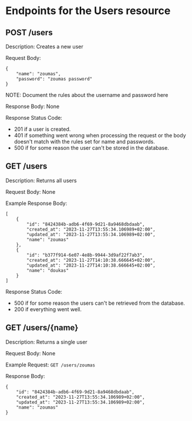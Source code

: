# Endpoints for the Users resource

## POST /users

Description: Creates a new user

Request Body:
```
{
    "name": "zoumas",
    "password": "zoumas password"
}
```

NOTE: Document the rules about the username and password here

Response Body: None

Response Status Code: 
* 201 if a user is created. 
* 401 if something went wrong when processing the request or the body doesn't match with the rules set for name and passwords. 
* 500 if for some reason the user can't be stored in the database.

## GET /users

Description: Returns all users

Request Body: None

Example Response Body:
```
[
    {
        "id": "8424384b-adb6-4f69-9d21-8a9468dbdaab",
        "created_at": "2023-11-27T13:55:34.106989+02:00",
        "updated_at": "2023-11-27T13:55:34.106989+02:00",
        "name": "zoumas"
    },
    {
        "id": "b377f914-6e07-4e8b-9944-3d9af22f7ab3",
        "created_at": "2023-11-27T14:10:38.666645+02:00",
        "updated_at": "2023-11-27T14:10:38.666645+02:00",
        "name": "doukas"
    }
]
```

Response Status Code:
* 500 if for some reason the users can't be retrieved from the database.
* 200 if everything went well.

## GET /users/{name}

Description: Returns a single user

Request Body: None

Example Request: `GET /users/zoumas`

Response Body:
```
{
    "id": "8424384b-adb6-4f69-9d21-8a9468dbdaab",
    "created_at": "2023-11-27T13:55:34.106989+02:00",
    "updated_at": "2023-11-27T13:55:34.106989+02:00",
    "name": "zoumas"
}
```

